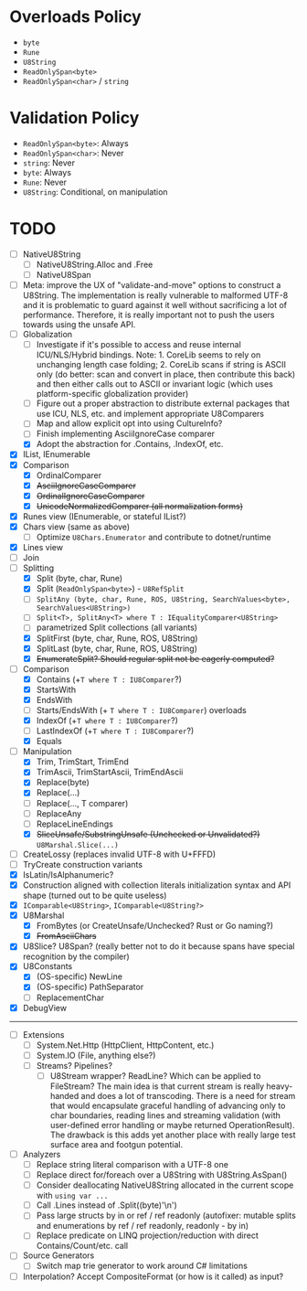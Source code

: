 # Overloads Policy
- `byte`
- `Rune`
- `U8String`
- `ReadOnlySpan<byte>`
- `ReadOnlySpan<char>` / `string`

# Validation Policy
- `ReadOnlySpan<byte>`: Always
- `ReadOnlySpan<char>`: Never
- `string`: Never
- `byte`: Always
- `Rune`: Never
- `U8String`: Conditional, on manipulation

# TODO
- [ ] NativeU8String
    - [ ] NativeU8String.Alloc and .Free
    - [ ] NativeU8Span
- [ ] Meta: improve the UX of "validate-and-move" options to construct a U8String. The implementation is really vulnerable to malformed UTF-8 and it is problematic to guard against it well without sacrificing a lot of performance. Therefore, it is really important not to push the users towards using the unsafe API.
- [ ] Globalization
    - [ ] Investigate if it's possible to access and reuse internal ICU/NLS/Hybrid bindings. Note: 1. CoreLib seems to rely on unchanging length case folding; 2. CoreLib scans if string is ASCII only (do better: scan and convert in place, then contribute this back) and then either calls out to ASCII or invariant logic (which uses platform-specific globalization provider)
    - [ ] Figure out a proper abstraction to distribute external packages that use ICU, NLS, etc. and implement appropriate U8Comparers
    - [ ] Map and allow explicit opt into using CultureInfo?
    - [ ] Finish implementing AsciiIgnoreCase comparer
    - [x] Adopt the abstraction for .Contains, .IndexOf, etc.
- [x] IList, IEnumerable
- [x] Comparison
    - [x] OrdinalComparer
    - [x] ~~AsciiIgnoreCaseComparer~~
    - [x] ~~OrdinalIgnoreCaseComparer~~
    - [x] ~~UnicodeNormalizedComparer (all normalization forms)~~
- [x] Runes view (IEnumerable, or stateful IList?)
- [x] Chars view (same as above)
    - [ ] Optimize `U8Chars.Enumerator` and contribute to dotnet/runtime
- [x] Lines view
- [ ] Join
- [ ] Splitting
    - [x] Split (byte, char, Rune)
    - [x] Split (`ReadOnlySpan<byte>`) - `U8RefSplit`
    - [ ] `SplitAny (byte, char, Rune, ROS, U8String, SearchValues<byte>, SearchValues<U8String>)`
    - [ ] `Split<T>, SplitAny<T> where T : IEqualityComparer<U8String>`
    - [ ] parametrized Split collections (all variants)
    - [x] SplitFirst (byte, char, Rune, ROS, U8String)
    - [x] SplitLast (byte, char, Rune, ROS, U8String)
    - [x] ~~EnumerateSplit? Should regular split not be eagerly computed?~~
- [ ] Comparison
    - [x] Contains (+`T where T : IU8Comparer`?)
    - [x] StartsWith
    - [x] EndsWith
    - [ ] Starts/EndsWith (+ `T where T : IU8Comparer`) overloads
    - [x] IndexOf (+`T where T : IU8Comparer`?)
    - [ ] LastIndexOf (+`T where T : IU8Comparer`?)
    - [x] Equals
- [ ] Manipulation
    - [x] Trim, TrimStart, TrimEnd
    - [x] TrimAscii, TrimStartAscii, TrimEndAscii
    - [x] Replace(byte)
    - [x] Replace(...)
    - [ ] Replace(..., T comparer)
    - [ ] ReplaceAny
    - [ ] ReplaceLineEndings
    - [x] ~~SliceUnsafe/SubstringUnsafe (Unchecked or Unvalidated?)~~ `U8Marshal.Slice(...)`
- [ ] CreateLossy (replaces invalid UTF-8 with U+FFFD)
- [ ] TryCreate construction variants
- [x] IsLatin/IsAlphanumeric?
- [x] Construction aligned with collection literals initialization syntax and API shape (turned out to be quite useless)
- [x] `IComparable<U8String>`, `IComparable<U8String?>`
- [x] U8Marshal
    - [x] FromBytes (or CreateUnsafe/Unchecked? Rust or Go naming?)
    - [x] ~~FromAsciiChars~~
- [x] U8Slice? U8Span? (really better not to do it because spans have special recognition by the compiler)
- [x] U8Constants
    - [x] (OS-specific) NewLine
    - [x] (OS-specific) PathSeparator
    - [ ] ReplacementChar
- [x] DebugView
----------------
- [ ] Extensions
    - [ ] System.Net.Http (HttpClient, HttpContent, etc.)
    - [ ] System.IO (File, anything else?)
    - [ ] Streams? Pipelines?
        - [ ] U8Stream wrapper? ReadLine? Which can be applied to FileStream? The main idea is that current stream is really heavy-handed and does a lot of transcoding. There is a need for stream that would encapsulate graceful handling of advancing only to char boundaries, reading lines and streaming validation (with user-defined error handling or maybe returned OperationResult). The drawback is this adds yet another place with really large test surface area and footgun potential.
- [ ] Analyzers
    - [ ] Replace string literal comparison with a UTF-8 one
    - [ ] Replace direct for/foreach over a U8String with U8String.AsSpan()
    - [ ] Consider deallocating NativeU8String allocated in the current scope with `using var ...`
    - [ ] Call .Lines instead of .Split((byte)'\n')
    - [ ] Pass large structs by in or ref / ref readonly (autofixer: mutable splits and enumerations by ref / ref readonly, readonly - by in)
    - [ ] Replace predicate on LINQ projection/reduction with direct Contains/Count/etc. call
- [ ] Source Generators
    - [ ] Switch map trie generator to work around C# limitations
- [ ] Interpolation? Accept CompositeFormat (or how is it called) as input?